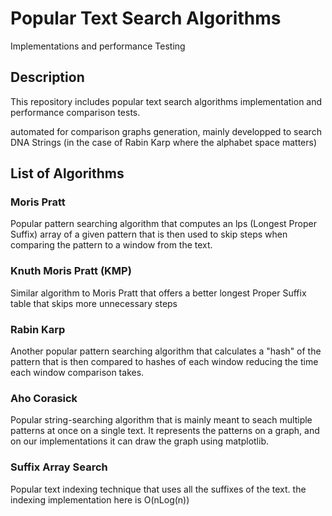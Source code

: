 # Popular Text Search Algorithms
Implementations and performance Testing

## Description

This repository includes popular text search algorithms implementation and performance comparison tests.  

automated for comparison graphs generation, mainly developped to search DNA Strings (in the case of Rabin Karp where the alphabet space matters)

## List of Algorithms

### Moris Pratt

Popular pattern searching algorithm that computes an lps (Longest Proper Suffix) array of a given pattern that is then used to skip steps when comparing the pattern to a window from the text.

### Knuth Moris Pratt (KMP)

Similar algorithm to Moris Pratt that offers a better longest Proper Suffix table that skips more unnecessary steps

### Rabin Karp

Another popular pattern searching algorithm that calculates a "hash" of the pattern that is then compared to hashes of each window reducing the time each window comparison takes.

### Aho Corasick

Popular string-searching algorithm that is mainly meant to seach multiple patterns at once on a single text.
It represents the patterns on a graph, and on our implementations it can draw the graph using matplotlib.


### Suffix Array Search

Popular text indexing technique that uses all the suffixes of the text.
the indexing implementation here is O(nLog(n))
